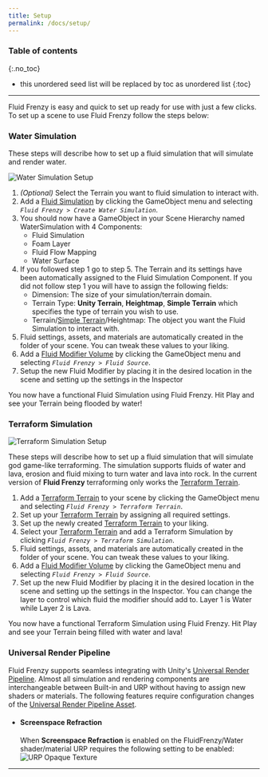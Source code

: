 ```yaml
---
title: Setup
permalink: /docs/setup/
---
```


### Table of contents
{:.no_toc}
* this unordered seed list will be replaced by toc as unordered list
{:toc}
---

Fluid Frenzy is easy and quick to set up ready for use with just a few clicks. To set up a scene to use Fluid Frenzy follow the steps below:

<a name="setup-water-simulation"></a>
### Water Simulation

These steps will describe how to set up a fluid simulation that will simulate and render water.

![Water Simulation Setup](../../assets/images/gameobject_fluidfrenzy_watersimulation.png)

1. *(Optional)* Select the Terrain you want to fluid simulation to interact with.
2. Add a [Fluid Simulation](../fluid_simulation_components#fluid-simulation) by clicking the GameObject menu and selecting *`Fluid Frenzy > Create Water Simulation`*.
3. You should now have a GameObject in your Scene Hierarchy named WaterSimulation with 4 Components:
    - Fluid Simulation
    - Foam Layer
    - Fluid Flow Mapping
    - Water Surface
4. If you followed step 1 go to step 5. The Terrain and its settings have been automatically assigned to the Fluid Simulation Component. If you did not follow step 1 you will have to assign the following fields:
    - Dimension: The size of your simulation/terrain domain.
    - Terrain Type: **Unity Terrain**, **Heightmap**, **Simple Terrain** which specifies the type of terrain you wish to use.
    - Terrain/[Simple Terrain](../fluid_rendering_components#terrain)/Heightmap: The object you want the Fluid Simulation to interact with.
5. Fluid settings, assets, and materials are automatically created in the folder of your scene. You can tweak these values to your liking.
6. Add a [Fluid Modifier Volume](../fluid_modifiers#fluid-modifier-volume) by clicking the GameObject menu and selecting *`Fluid Frenzy > Fluid Source`*.
7. Setup the new Fluid Modifier by placing it in the desired location in the scene and setting up the settings in the Inspector

You now have a functional Fluid Simulation using Fluid Frenzy. Hit Play and see your Terrain being flooded by water!


<a name="setup-terraform-simulation"></a>
### Terraform Simulation

![Terraform Simulation Setup](../../assets/images/gameobject_fluidfrenzy_terraform.png)

These steps will describe how to set up a fluid simulation that will simulate god game-like terraforming. The simulation supports fluids of water and lava, erosion and fluid mixing to turn water and lava into rock. In the current version of **Fluid Frenzy** terraforming only works the [Terraform Terrain](../terrain#terraform-terrain).
1. Add a [Terraform Terrain](../terrain#terraform-terrain) to your scene by clicking the GameObject menu and selecting *`Fluid Frenzy > Terraform Terrain`*.
2. Set up your [Terraform Terrain](../terrain#terraform-terrain) by assigning all required settings.
2. Set up the newly created [Terraform Terrain](../terrain#terraform-terrain) to your liking.
3. Select your [Terraform Terrain](../terrain#terraform-terrain) and add a Terraform Simulation by clicking *`Fluid Frenzy > Terraform Simulation`*.
5. Fluid settings, assets, and materials are automatically created in the folder of your scene. You can tweak these values to your liking.
6. Add a [Fluid Modifier Volume](../fluid_modifiers#fluid-modifier-volume) by clicking the GameObject menu and selecting *`Fluid Frenzy > Fluid Source`*.
7. Set up the new Fluid Modifier by placing it in the desired location in the scene and setting up the settings in the Inspector. You can change the layer to control which fluid the modifier should add to. Layer 1 is Water while Layer 2 is Lava.

You now have a functional Terraform Simulation using Fluid Frenzy. Hit Play and see your Terrain being filled with water and lava!

<a name="setup-urp"></a>
### Universal Render Pipeline

Fluid Frenzy supports seamless integrating with Unity's [Universal Render Pipeline](https://unity.com/srp/universal-render-pipeline).
Almost all simulation and rendering components are interchangeable between Built-in and URP without having to assign new shaders or materials.
The following features require configuration changes of the [Universal Render Pipeline Asset](https://docs.unity3d.com/6000.0/Documentation/Manual/urp/universalrp-asset.html).

- #### Screenspace Refraction
    When **Screenspace Refraction** is enabled on the FluidFrenzy/Water shader/material URP requires the following setting to be enabled:
    ![URP Opaque Texture](../../assets/images/urp_opaque_texture.png)

---

<div style="page-break-after: always;"></div>

<a name="fluid-simulation-components"></a>
